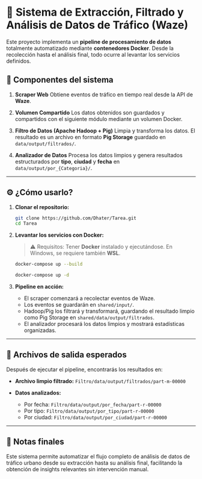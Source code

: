 # 🚦 Sistema de Extracción, Filtrado y Análisis de Datos de Tráfico (Waze)

Este proyecto implementa un **pipeline de procesamiento de datos** totalmente automatizado mediante **contenedores Docker**. Desde la recolección hasta el análisis final, todo ocurre al levantar los servicios definidos.

## 🧩 Componentes del sistema

1. **Scraper Web**
   Obtiene eventos de tráfico en tiempo real desde la API de **Waze**.

2. **Volumen Compartido**
   Los datos obtenidos son guardados y compartidos con el siguiente módulo mediante un volumen Docker.

3. **Filtro de Datos (Apache Hadoop + Pig)**
   Limpia y transforma los datos. El resultado es un archivo en formato **Pig Storage** guardado en `data/output/filtrados/`.

4. **Analizador de Datos**
   Procesa los datos limpios y genera resultados estructurados por **tipo**, **ciudad** y **fecha** en `data/output/por_{Categoria}/`.

---

## ⚙️ ¿Cómo usarlo?

1. **Clonar el repositorio:**

   ```bash
   git clone https://github.com/Dhater/Tarea.git
   cd Tarea
   ```

2. **Levantar los servicios con Docker:**

   > ⚠️ Requisitos: Tener **Docker** instalado y ejecutándose. En Windows, se requiere también **WSL**.

   ```bash
   docker-compose up --build

   docker-compose up -d
   ```

3. **Pipeline en acción:**

   * El scraper comenzará a recolectar eventos de Waze.
   * Los eventos se guardarán en `shared/input/`.
   * Hadoop/Pig los filtrará y transformará, guardando el resultado limpio como Pig Storage en `shared/data/output/filtrados`.
   * El analizador procesará los datos limpios y mostrará estadísticas organizadas.

---

## 📁 Archivos de salida esperados

Después de ejecutar el pipeline, encontrarás los resultados en:

* **Archivo limpio filtrado:**
  `Filtro/data/output/filtrados/part-m-00000`

* **Datos analizados:**

  * Por fecha: `Filtro/data/output/por_fecha/part-r-00000`
  * Por tipo: `Filtro/data/output/por_tipo/part-r-00000`
  * Por ciudad: `Filtro/data/output/por_ciudad/part-r-00000`

---

## 📝 Notas finales

Este sistema permite automatizar el flujo completo de análisis de datos de tráfico urbano desde su extracción hasta su análisis final, facilitando la obtención de insights relevantes sin intervención manual.
